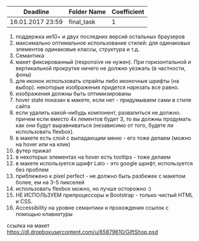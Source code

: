 ﻿Deadline         | Folder Name    | Coefficient
-----------------|----------------|---------------
16.01.2017 23:59 | final_task     | 1


1. поддержка ие10+ и двух последних версий остальных браузеров
2. максимально оптимальное использование стилей: для одинаковых элементов одинаковые классы, структура и т.д.
3. Семантика
4. макет фиксированный (responsive не нужен). При горизонтальной и вертикальной прокрутке ничего не должно уезжать (в частности, фоны)
5. для иконок использовать спрайты либо иконочные шрифты (на выбор). некоторые изображения придется нарезать все равно.
6. изображения должны быть оптимизированы
7. hover state показан в макете, если нет -  придумываем сами в стиле сайта
8. если удалить какой-нибудь компонент, развалиться не должно. причем если вместо 4х лементов будет 3, то вы должны продумать как они будут выравниваться (независимо от того, будете ли использовать flexbox). 
9. в макете есть слой с выпадающим меню - его тоже делаем (можно на hover или на клик)
10. футер прижат
11. в некоторых элементах на hover есть tooltips - тоже делаем
12. в макете используется шрифт Lato - это google шрифт, используется без проблем
13. приближено к pixel perfect - не должно быть разбежек с макетом более, ем на 3-5 пикселей
14. использовать flexbox можно, но лучше осторожно :)
15. НЕ ИСПОЛЬЗУЕМ препроцессоры и Bootstrap - только чистый HTML и CSS. 
16. Accessibility на уровне семантики и прохождения ссылок с помощью клавиатуры



ссылка на макет
https://dl.dropboxusercontent.com/u/65879610/GiftShop.psd
